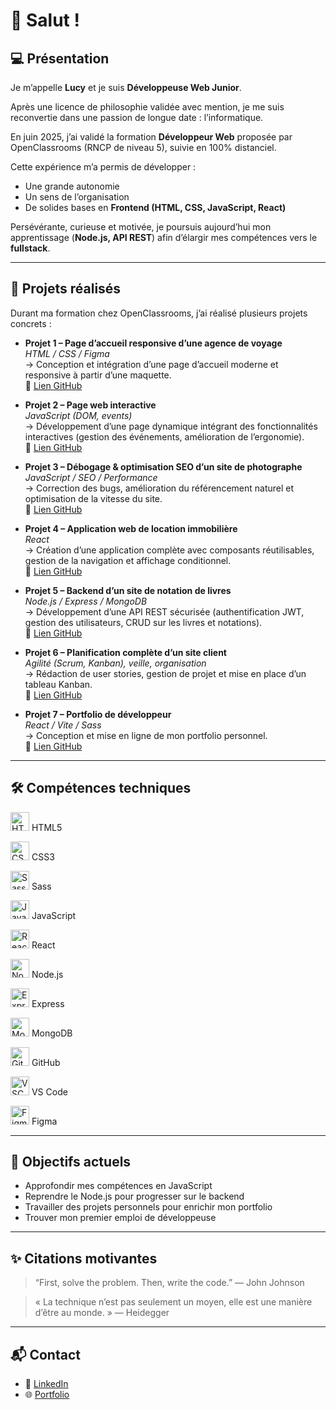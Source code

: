# 👋 Salut !


## 💻 Présentation

Je m’appelle **Lucy** et je suis **Développeuse Web Junior**.  

Après une licence de philosophie validée avec mention, je me suis reconvertie dans une passion de longue date : l’informatique.  

En juin 2025, j’ai validé la formation **Développeur Web** proposée par OpenClassrooms (RNCP de niveau 5), suivie en 100% distanciel.  

Cette expérience m’a permis de développer :  
- Une grande autonomie  
- Un sens de l’organisation  
- De solides bases en **Frontend (HTML, CSS, JavaScript, React)**  

Persévérante, curieuse et motivée, je poursuis aujourd’hui mon apprentissage (**Node.js, API REST**) afin d’élargir mes compétences vers le **fullstack**.  

---

## 🚀 Projets réalisés

Durant ma formation chez OpenClassrooms, j’ai réalisé plusieurs projets concrets :

- **Projet 1 – Page d’accueil responsive d’une agence de voyage**  
  *HTML / CSS / Figma*  
  → Conception et intégration d’une page d’accueil moderne et responsive à partir d’une maquette.  
  🔗 [Lien GitHub](https://github.com/elhef010308/PROJET_2_Booki)

- **Projet 2 – Page web interactive**  
  *JavaScript (DOM, events)*  
  → Développement d’une page dynamique intégrant des fonctionnalités interactives (gestion des événements, amélioration de l’ergonomie).  
  🔗 [Lien GitHub](https://github.com/elhef010308/PROJET_3_Sophie_Bluel)

- **Projet 3 – Débogage & optimisation SEO d’un site de photographe**  
  *JavaScript / SEO / Performance*  
  → Correction des bugs, amélioration du référencement naturel et optimisation de la vitesse du site.  
  🔗 [Lien GitHub](https://github.com/elhef010308/PROJET_4_Nina_Carducci)

- **Projet 4 – Application web de location immobilière**  
  *React*  
  → Création d’une application complète avec composants réutilisables, gestion de la navigation et affichage conditionnel.  
  🔗 [Lien GitHub](https://github.com/elhef010308/PROJET_5_Kasa)

- **Projet 5 – Backend d’un site de notation de livres**  
  *Node.js / Express / MongoDB*  
  → Développement d’une API REST sécurisée (authentification JWT, gestion des utilisateurs, CRUD sur les livres et notations).  
  🔗 [Lien GitHub](https://github.com/elhef010308/PROJET_6_Mon_Vieux_Grimoire)

- **Projet 6 – Planification complète d’un site client**  
  *Agilité (Scrum, Kanban), veille, organisation*  
  → Rédaction de user stories, gestion de projet et mise en place d’un tableau Kanban.  
  🔗 [Lien GitHub](https://github.com/elhef010308/PROJET_7_Menu_Maker)

- **Projet 7 – Portfolio de développeur**  
  *React / Vite / Sass*  
  → Conception et mise en ligne de mon portfolio personnel.  
  🔗 [Lien GitHub](https://github.com/elhef010308/PORTFOLIO)

---

## 🛠️ Compétences techniques

<img src="https://cdn.jsdelivr.net/gh/devicons/devicon/icons/html5/html5-original.svg" alt="HTML5" width="30"/>  HTML5  

<img src="https://cdn.jsdelivr.net/gh/devicons/devicon/icons/css3/css3-original.svg" alt="CSS3" width="30"/>  CSS3

<img src="https://cdn.jsdelivr.net/gh/devicons/devicon/icons/sass/sass-original.svg" alt="Sass" width="30"/>  Sass 

<img src="https://cdn.jsdelivr.net/gh/devicons/devicon/icons/javascript/javascript-original.svg" alt="JavaScript" width="30"/>  JavaScript  

<img src="https://cdn.jsdelivr.net/gh/devicons/devicon/icons/react/react-original.svg" alt="React" width="30"/>  React  

<img src="https://cdn.jsdelivr.net/gh/devicons/devicon/icons/nodejs/nodejs-original.svg" alt="Node.js" width="30"/>  Node.js  

<img src="https://cdn.jsdelivr.net/gh/devicons/devicon/icons/express/express-original.svg" alt="Express" width="30"/>  Express 

<img src="https://cdn.jsdelivr.net/gh/devicons/devicon/icons/mongodb/mongodb-original.svg" alt="MongoDB" width="30"/>  MongoDB  

<img src="https://cdn.jsdelivr.net/gh/devicons/devicon/icons/github/github-original.svg" alt="GitHub" width="30"/>  GitHub 

<img src="https://cdn.jsdelivr.net/gh/devicons/devicon/icons/vscode/vscode-original.svg" alt="VSCode" width="30"/>  VS Code  

<img src="https://cdn.jsdelivr.net/gh/devicons/devicon/icons/figma/figma-original.svg" alt="Figma" width="30"/>  Figma  

---

## 🎯 Objectifs actuels

- Approfondir mes compétences en JavaScript  
- Reprendre le Node.js pour progresser sur le backend  
- Travailler des projets personnels pour enrichir mon portfolio  
- Trouver mon premier emploi de développeuse  

---

## ✨ Citations motivantes

> “First, solve the problem. Then, write the code.” — John Johnson  

> « La technique n’est pas seulement un moyen, elle est une manière d’être au monde. » — Heidegger  

---

## 📬 Contact

- 🎒 [LinkedIn](https://www.linkedin.com/in/lucy-fougerard-6a126632a/)
- 🌐 [Portfolio](https://elhef010308.github.io/PORTFOLIO/) 
